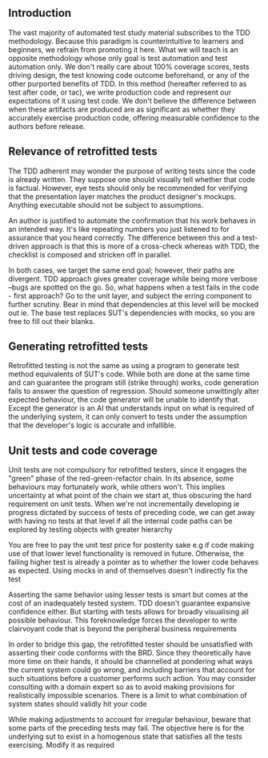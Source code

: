 ## Introduction

The vast majority of automated test study material subscribes to the TDD methodology. Because this paradigm is counterintuitive to learners and beginners, we refrain from promoting it here. What we will teach is an opposite methodology whose only goal is test automation and test automation only. We don't really care about 100% coverage scores, tests driving design, the test knowing code outcome beforehand, or any of the other purported benefits of TDD. In this method (hereafter referred to as test after code, or tac), we write production code and represent our expectations of it using test code. We don't believe the difference between when these artifacts are produced are as significant as whether they accurately exercise production code, offering measurable confidence to the authors before release.

## Relevance of retrofitted tests

The TDD adherent may wonder the purpose of writing tests since the code is already written. They suppose one should visually tell whether that code is factual. However, eye tests should only be recommended for verifying that the presentation layer matches the product designer's mockups. Anything executable should not be subject to assumptions.

An author is justified to automate the confirmation that his work behaves in an intended way. It's like repeating numbers you just listened to for assurance that you heard correctly. The difference between this and a test-driven approach is that this is more of a cross-check whereas with TDD, the checklist is composed and stricken off in parallel.

In both cases, we target the same end goal; however, their paths are 
divergent. TDD approach gives greater coverage while being more verbose –bugs are spotted on the go. So, what happens when a test fails in the code - first approach? Go to the unit layer, and subject the erring component to further scrutiny. Bear in mind that dependencies at this level will be mocked out ie. The base test replaces SUT's dependencies with mocks, so you are free to fill out their blanks.

## Generating retrofitted tests

Retrofitted testing is not the same as using a program to generate test method equivalents of SUT's code. While both are done at the same time and can guarantee the program still (strike through) works, code generation fails to answer the question of regression. Should someone unwittingly alter expected behaviour, the code generator will be unable to identify that. 
Except the generator is an AI that understands input on what is required of the underlying system, it can only convert to tests under the assumption that the developer's logic is accurate and infallible.

## Unit tests and code coverage

Unit tests are not compulsory for retrofitted testers, since it engages the "green" phase of the red-green-refactor chain. In its absence, some behaviours may fortunately work, while others won't. This implies uncertainty at what point of the chain we start at, thus obscuring the hard requirement on unit tests. When we're not incrementally developing ie progress dictated by success of tests of preceding code, we can get away with having no tests at that level if all the internal code paths can be explored by testing objects with greater hierarchy

You are free to pay the unit test price for posterity sake e.g if code making use of that lower level functionality is removed in future. Otherwise, the failing higher test is already a pointer as to whether the lower code behaves as expected. Using mocks in and of themselves doesn't indirectly fix the test

Asserting the same behavior using lesser tests is smart but comes at the cost of an inadequately tested system. TDD doesn't guarantee expansive confidence either. But starting with tests allows for broadly visualising all possible behaviour. This foreknowledge forces the developer to write clairvoyant code that is beyond the peripheral business requirements

In order to bridge this gap, the retrofitted tester should be unsatisfied with asserting their code conforms with the BRD. Since they theoretically have more time on their hands, it should be channelled at pondering what ways the current system could go wrong, and including barriers that account for such situations before a customer performs such action. You may consider consulting with a domain expert so as to avoid making provisions for realistically impossible scenarios. There is a limit to what combination of system states should validly hit your code

While making adjustments to account for irregular behaviour, beware that some parts of the preceding tests may fail. The objective here is for the underlying sut to exist in a homogenous state that satisfies all the tests exercising. Modify it as required